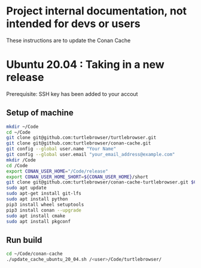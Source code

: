 # Project internal documentation, not intended for devs or users

These instructions are to update the Conan Cache

# Ubuntu 20.04 : Taking in a new release

Prerequisite: SSH key has been added to your accout

## Setup of machine

~~~ bash
mkdir ~/Code
cd ~/Code
git clone git@github.com:turtlebrowser/turtlebrowser.git
git clone git@github.com:turtlebrowser/conan-cache.git
git config --global user.name "Your Name"
git config --global user.email "your_email_address@example.com"
mkdir /Code
cd /Code
export CONAN_USER_HOME="/Code/release"
export CONAN_USER_HOME_SHORT=${CONAN_USER_HOME}/short
git clone git@github.com:turtlebrowser/conan-cache-turtlebrowser.git $CONAN_USER_HOME
sudo apt update
sudo apt-get install git-lfs
sudo apt install python
pip3 install wheel setuptools
pip3 install conan --upgrade
sudo apt install cmake
sudo apt install pkgconf
~~~

## Run build

~~~ bash
cd ~/Code/conan-cache
./update_cache_ubuntu_20_04.sh /<user>/Code/turtlebrowser/
~~~
